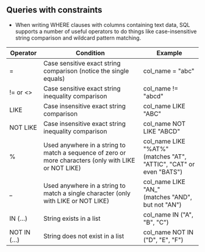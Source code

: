 ## Queries with constraints 
- When writing WHERE clauses with columns containing text data, SQL supports a number of useful operators to do things like case-insensitive string comparison and wildcard pattern matching.

| Operator | Condition | Example |
| --- | --- | --- |
| =	| Case sensitive exact string comparison (notice the single equals)| col_name = "abc" |
| != or <>|	Case sensitive exact string inequality comparison | col_name != "abcd" |
| LIKE | Case insensitive exact string comparison | col_name LIKE "ABC" |
| NOT LIKE | Case insensitive exact string inequality comparison | col_name NOT LIKE "ABCD" |
| % | Used anywhere in a string to match a sequence of zero or more characters (only with LIKE or NOT LIKE) |	col_name LIKE "%AT%" <br/> (matches "AT", "ATTIC", "CAT" or even "BATS") |
| _	| Used anywhere in a string to match a single character (only with LIKE or NOT LIKE)	| col_name LIKE "AN_" <br/> (matches "AND", but not "AN")|
| IN (…) | String exists in a list | col_name IN ("A", "B", "C") |
| NOT IN (…) | String does not exist in a list | col_name NOT IN ("D", "E", "F")
